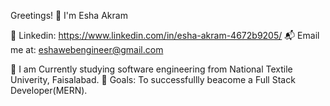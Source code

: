 Greetings! 👋 I'm Esha Akram

💼 Linkedin: https://www.linkedin.com/in/esha-akram-4672b9205/
📬 Email me at: eshawebengineer@gmail.com

🔭 I am Currently studying software engineering from National Textile Univerity, Faisalabad.
🥅 Goals: To successfullly beacome a Full Stack Developer(MERN).
